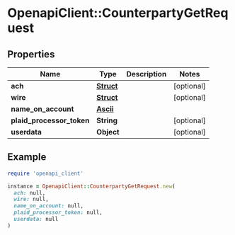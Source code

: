 # OpenapiClient::CounterpartyGetRequest

## Properties

| Name | Type | Description | Notes |
| ---- | ---- | ----------- | ----- |
| **ach** | [**Struct**](Struct.md) |  | [optional] |
| **wire** | [**Struct**](Struct.md) |  | [optional] |
| **name_on_account** | [**Ascii**](Ascii.md) |  |  |
| **plaid_processor_token** | **String** |  | [optional] |
| **userdata** | **Object** |  | [optional] |

## Example

```ruby
require 'openapi_client'

instance = OpenapiClient::CounterpartyGetRequest.new(
  ach: null,
  wire: null,
  name_on_account: null,
  plaid_processor_token: null,
  userdata: null
)
```

